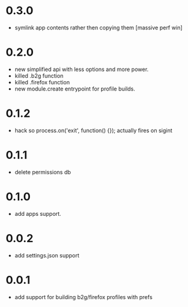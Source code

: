 # 0.3.0
  - symlink app contents rather then copying them [massive perf win]

# 0.2.0
  - new simplified api with less options and more power.
  - killed .b2g function
  - killed .firefox function
  - new module.create entrypoint for profile builds.

# 0.1.2
  - hack so process.on('exit', function() {}); actually fires on sigint

# 0.1.1
  - delete permissions db

# 0.1.0
  - add apps support.

# 0.0.2
  - add settings.json support

# 0.0.1
  - add support for building b2g/firefox profiles with prefs
